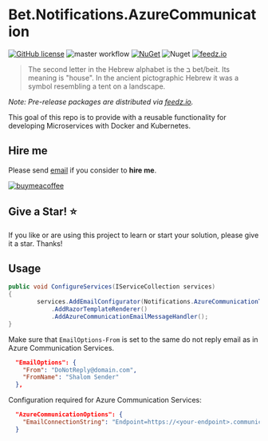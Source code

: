 # Bet.Notifications.AzureCommunication

[![GitHub license](https://img.shields.io/badge/license-MIT-blue.svg?style=flat-square)](https://raw.githubusercontent.com/kdcllc/Bet.Notifications.AzureCommunication/master/LICENSE)
![master workflow](https://github.com/kdcllc/Bet.Notifications/actions/workflows/master.yml/badge.svg)
[![NuGet](https://img.shields.io/nuget/v/Bet.Notifications.AzureCommunication.svg)](https://www.nuget.org/packages?q=Bet.Notifications.AzureCommunication)
![Nuget](https://img.shields.io/nuget/dt/Bet.Notifications.AzureCommunication)
[![feedz.io](https://img.shields.io/badge/endpoint.svg?url=https://f.feedz.io/kdcllc/bet-notifications/shield/Bet.Notifications.AzureCommunication/latest)](https://f.feedz.io/kdcllc/bet-notifications/packages/Bet.Notifications.AzureCommunication/latest/download)

> The second letter in the Hebrew alphabet is the ב bet/beit. Its meaning is "house". In the ancient pictographic Hebrew it was a symbol resembling a tent on a landscape.

_Note: Pre-release packages are distributed via [feedz.io](https://f.feedz.io/kdcllc/bet-notifications/nuget/index.json)._

This goal of this repo is to provide with a reusable functionality for developing Microservices with Docker and Kubernetes.

## Hire me

Please send [email](mailto:kingdavidconsulting@gmail.com) if you consider to **hire me**.

[![buymeacoffee](https://www.buymeacoffee.com/assets/img/custom_images/orange_img.png)](https://www.buymeacoffee.com/vyve0og)

## Give a Star! :star:

If you like or are using this project to learn or start your solution, please give it a star. Thanks!

## Usage

```csharp
public void ConfigureServices(IServiceCollection services)
{
        services.AddEmailConfigurator(Notifications.AzureCommunicationTemplateInDirectory)
            .AddRazorTemplateRenderer()
            .AddAzureCommunicationEmailMessageHandler();
}
```


Make sure that `EmailOptions-From` is set to the same do not reply email as in Azure Communication Services.

```json
  "EmailOptions": {
    "From": "DoNotReply@domain.com",
    "FromName": "Shalom Sender"
  },
```

Configuration required for Azure Communication Services:

```json
  "AzureCommunicationOptions": {
    "EmailConnectionString": "Endpoint=https://<your-endpoint>.communication.azure.com/;AccessKey=<your-access-key>"
  }
```



